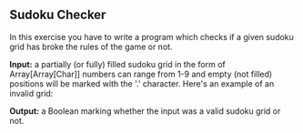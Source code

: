 ## Sudoku Checker
In this exercise you have to write a program which checks 
if a given sudoku grid has broke the rules of the game or not.

**Input:** a partially (or fully) filled sudoku grid in the form of Array[Array[Char]]
numbers can range from 1-9 and empty (not filled) positions will be marked with the '.' character.
Here's an example of an invalid grid:

**Output:** a Boolean marking whether the input was a valid sudoku grid or not.
